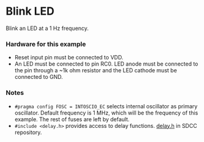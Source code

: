 Blink LED
=========

Blink an LED at a 1 Hz frequency.

### Hardware for this example
 - Reset input pin must be connected to VDD.
 - An LED must be connected to pin RC0. LED anode must be connected to the pin through a ~1k ohm resistor and the LED cathode must be connected to GND.

### Notes
 - `#pragma config FOSC = INTOSCIO_EC` selects internal oscillator as primary oscillator. Default frequency is 1 MHz, which will be the frequency of this example. The rest of fuses are left by default.
 - `#include <delay.h>` provides access to delay functions. [delay.h](http://sourceforge.net/p/sdcc/code/HEAD/tree/trunk/sdcc/device/include/pic16/delay.h) in SDCC repository.
